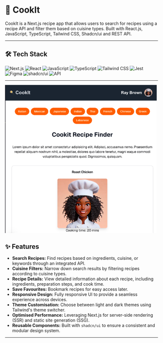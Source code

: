 # 🍳 CookIt

CookIt is a Next.js recipe app that allows users to search for recipes using a recipe API and filter them based on cuisine types. Built with React.js, JavaScript, TypeScript, Tailwind CSS, Shadcn/ui and REST API. 

---


## 🛠️ Tech Stack

![Next.js](https://img.shields.io/badge/Next.js-000000?style=for-the-badge&logo=nextdotjs&logoColor=white)
![React](https://img.shields.io/badge/React-61DAFB?style=for-the-badge&logo=react&logoColor=black)
![JavaScript](https://img.shields.io/badge/JavaScript-F7DF1E?style=for-the-badge&logo=javascript&logoColor=black)
![TypeScript](https://img.shields.io/badge/TypeScript-3178C6?style=for-the-badge&logo=typescript&logoColor=white)
![Tailwind CSS](https://img.shields.io/badge/Tailwind%20CSS-06B6D4?style=for-the-badge&logo=tailwindcss&logoColor=white)
![Jest](https://img.shields.io/badge/Jest-C21325?style=for-the-badge&logo=jest&logoColor=white)
![Figma](https://img.shields.io/badge/Figma-F24E1E?style=for-the-badge&logo=figma&logoColor=white)
![shadcn/ui](https://img.shields.io/badge/shadcn%2Fui-6C63FF?style=for-the-badge&logo=design&logoColor=white)
![API](https://img.shields.io/badge/API-FF6F00?style=for-the-badge&logo=api&logoColor=white)

---
<img src="public/version1.png" alt="Cuisine App Screenshot" width="500"/>

## ✨ Features

- **Search Recipes:** Find recipes based on ingredients, cuisine, or keywords through an integrated API.
- **Cuisine Filters:** Narrow down search results by filtering recipes according to cuisine types.
- **Recipe Details:** View detailed information about each recipe, including ingredients, preparation steps, and cook time.
- **Save Favourites:** Bookmark recipes for easy access later.
- **Responsive Design:** Fully responsive UI to provide a seamless experience across devices.
- **Theme Customisation:** Choose between light and dark themes using Tailwind's theme switcher.
- **Optimised Performance:** Leveraging Next.js for server-side rendering (SSR) and static site generation (SSG).
- **Reusable Components:** Built with `shadcn/ui` to ensure a consistent and modular design system.

---

<!-- ## Deploy on Vercel

The easiest way to deploy your Next.js app is to use the [Vercel Platform](https://vercel.com/new?utm_medium=default-template&filter=next.js&utm_source=create-next-app&utm_campaign=create-next-app-readme) from the creators of Next.js.

Check out our [Next.js deployment documentation](https://nextjs.org/docs/app/building-your-application/deploying) for more details.


This is a [Next.js](https://nextjs.org) project bootstrapped with [`create-next-app`](https://nextjs.org/docs/app/api-reference/cli/create-next-app).

## Getting Started

First, run the development server:

```bash
npm run dev
# or
yarn dev
# or
pnpm dev
# or
bun dev
```

Open [http://localhost:3000](http://localhost:3000) with your browser to see the result.

You can start editing the page by modifying `app/page.tsx`. The page auto-updates as you edit the file.

This project uses [`next/font`](https://nextjs.org/docs/app/building-your-application/optimizing/fonts) to automatically optimize and load [Geist](https://vercel.com/font), a new font family for Vercel.

## Learn More

To learn more about Next.js, take a look at the following resources:

- [Next.js Documentation](https://nextjs.org/docs) - learn about Next.js features and API.
- [Learn Next.js](https://nextjs.org/learn) - an interactive Next.js tutorial.

You can check out [the Next.js GitHub repository](https://github.com/vercel/next.js) - your feedback and contributions are welcome!
 -->
